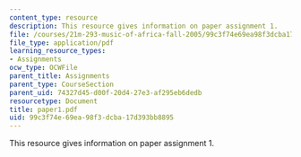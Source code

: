 ```yaml
---
content_type: resource
description: This resource gives information on paper assignment 1.
file: /courses/21m-293-music-of-africa-fall-2005/99c3f74e69ea98f3dcba17d393bb8895_paper1.pdf
file_type: application/pdf
learning_resource_types:
- Assignments
ocw_type: OCWFile
parent_title: Assignments
parent_type: CourseSection
parent_uid: 74327d45-d00f-20d4-27e3-af295eb6dedb
resourcetype: Document
title: paper1.pdf
uid: 99c3f74e-69ea-98f3-dcba-17d393bb8895
---
```

This resource gives information on paper assignment 1.


